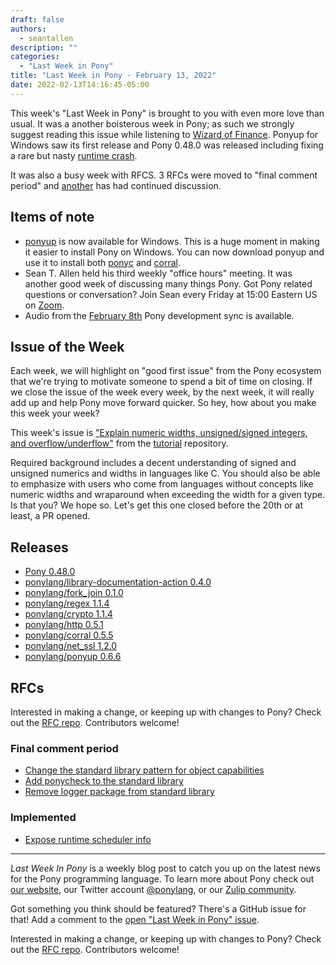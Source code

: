 ```yaml
---
draft: false
authors:
  - seantallen
description: ""
categories:
  - "Last Week in Pony"
title: "Last Week in Pony - February 13, 2022"
date: 2022-02-13T14:16:45-05:00
---
```


This week's "Last Week in Pony" is brought to you with even more love than usual. It was a another boisterous week in Pony; as such we strongly suggest reading this issue while listening to [Wizard of Finance](https://www.youtube.com/watch?v=HeCm5GF5PME). Ponyup for Windows saw its first release and Pony 0.48.0 was released including fixing a rare but nasty [runtime crash](https://github.com/ponylang/ponyc/pull/3993).

It was also a busy week with RFCS. 3 RFCs were moved to "final comment period" and [another](https://github.com/ponylang/rfcs/pull/193) has had continued discussion.

<!-- more -->

## Items of note

- [ponyup](https://github.com/ponylang/ponyup) is now available for Windows. This is a huge moment in making it easier to install Pony on Windows. You can now download ponyup and use it to install both [ponyc](https://github.com/ponylang/ponyc) and [corral](https://github.com/ponylang/corral).
- Sean T. Allen held his third weekly "office hours" meeting. It was another good week of discussing many things Pony. Got Pony related questions or conversation? Join Sean every Friday at 15:00 Eastern US on [Zoom](https://us02web.zoom.us/j/77752669310?pwd=bSSyWWTduqMRfdvEpEBo9DICCDjxWA.1).
- Audio from the [February 8th](https://sync-recordings.ponylang.io/r/2022_02_08.m4a) Pony development sync is available.

## Issue of the Week

Each week, we will highlight on "good first issue" from the Pony ecosystem that we're trying to motivate someone to spend a bit of time on closing. If we close the issue of the week every week, by the next week, it will really add up and help Pony move forward quicker. So hey, how about you make this week your week?

This week's issue is ["Explain numeric widths, unsigned/signed integers, and overflow/underflow"](https://github.com/ponylang/pony-tutorial/issues/486) from the [tutorial](https://github.com/ponylang/pony-tutorial) repository.

Required background includes a decent understanding of signed and unsigned numerics and widths in languages like C. You should also be able to emphasize with users who come from languages without concepts like numeric widths and wraparound when exceeding the width for a given type. Is that you? We hope so. Let's get this one closed before the 20th or at least, a PR opened.

## Releases

- [Pony 0.48.0](https://github.com/ponylang/ponyc/releases/tag/0.48.0)
- [ponylang/library-documentation-action 0.4.0](https://github.com/ponylang/library-documentation-action/releases/tag/0.4.0)
- [ponylang/fork_join 0.1.0](https://github.com/ponylang/fork_join/releases/tag/0.1.0)
- [ponylang/regex 1.1.4](https://github.com/ponylang/regex/releases/tag/1.1.4)
- [ponylang/crypto 1.1.4](https://github.com/ponylang/crypto/releases/tag/1.1.4)
- [ponylang/http 0.5.1](https://github.com/ponylang/http/releases/tag/0.5.1)
- [ponylang/corral 0.5.5](https://github.com/ponylang/corral/releases/tag/0.5.5)
- [ponylang/net_ssl 1.2.0](https://github.com/ponylang/net_ssl/releases/tag/1.2.0)
- [ponylang/ponyup 0.6.6](https://github.com/ponylang/ponyup/releases/tag/0.6.6)

## RFCs

Interested in making a change, or keeping up with changes to Pony? Check out the [RFC repo](https://github.com/ponylang/rfcs). Contributors welcome!

### Final comment period

- [Change the standard library pattern for object capabilities](https://github.com/ponylang/rfcs/pull/196)
- [Add ponycheck to the standard library](https://github.com/ponylang/rfcs/pull/197)
- [Remove logger package from standard library](https://github.com/ponylang/rfcs/pull/198)

### Implemented

- [Expose runtime scheduler info](https://github.com/ponylang/rfcs/pull/194)

---

_Last Week In Pony_ is a weekly blog post to catch you up on the latest news for the Pony programming language. To learn more about Pony check out [our website](https://ponylang.io), our Twitter account [@ponylang](https://twitter.com/ponylang), or our [Zulip community](https://ponylang.zulipchat.com).

Got something you think should be featured? There's a GitHub issue for that! Add a comment to the [open "Last Week in Pony" issue](https://github.com/ponylang/ponylang.github.io/issues?q=is%3Aissue+is%3Aopen+label%3Alast-week-in-pony).

Interested in making a change, or keeping up with changes to Pony? Check out the [RFC repo](https://github.com/ponylang/rfcs). Contributors welcome!
